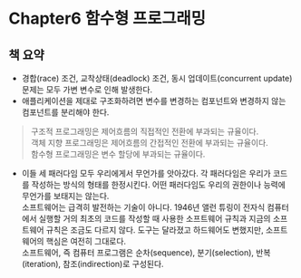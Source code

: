 # Chapter6 함수형 프로그래밍

## 책 요약
- 경합(race) 조건, 교착상태(deadlock) 조건, 동시 업데이트(concurrent update) 문제는 모두 가변 변수로 인해 발생한다.
- 애플리케이션을 제대로 구조화하려면 변수를 변경하는 컴포넌트와 변경하지 않는 컴포넌트를 분리해야 한다.

> 구조적 프로그래밍은 제어흐름의 직접적인 전환에 부과되는 규율이다.  
객체 지향 프로그래밍은 제어흐름의 간접적인 전환에 부과되는 규율이다.  
함수형 프로그래밍은 변수 할당에 부과되는 규율이다.

- 이들 세 패러다임 모두 우리에게서 무언가를 앗아갔다. 각 패러다임은 우리가 코드를 작성하는 방식의 형태를 한정시킨다. 어떤 패러다임도 우리의 권한이나 능력에 무언가를 보태지는 않는다.  
소프트웨어는 급격히 발전하는 기술이 아니다. 1946년 앨런 튜링이 전자식 컴퓨터에서 실행할 거의 최초의 코드를 작성할 때 사용한 소프트웨어 규칙과 지금의 소프트웨어 규칙은 조금도 다르지 않다. 도구는 달라졌고 하드웨어도 변했지만, 소프트웨어의 핵심은 여전히 그대로다.  
소프트웨어, 즉 컴퓨터 프로그램은 순차(sequence), 분기(selection), 반복(iteration), 참조(indirection)로 구성된다.